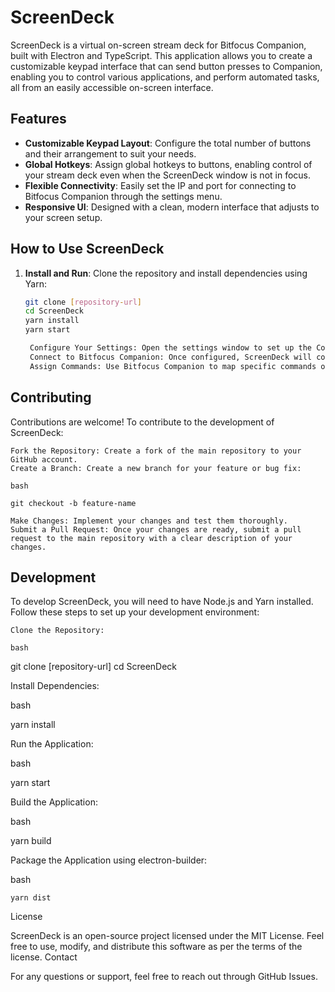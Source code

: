 # ScreenDeck

ScreenDeck is a virtual on-screen stream deck for Bitfocus Companion, built with Electron and TypeScript. This application allows you to create a customizable keypad interface that can send button presses to Companion, enabling you to control various applications, and perform automated tasks, all from an easily accessible on-screen interface.

## Features

-   **Customizable Keypad Layout**: Configure the total number of buttons and their arrangement to suit your needs.
-   **Global Hotkeys**: Assign global hotkeys to buttons, enabling control of your stream deck even when the ScreenDeck window is not in focus.
-   **Flexible Connectivity**: Easily set the IP and port for connecting to Bitfocus Companion through the settings menu.
-   **Responsive UI**: Designed with a clean, modern interface that adjusts to your screen setup.

## How to Use ScreenDeck

1. **Install and Run**: Clone the repository and install dependencies using Yarn:

    ```bash
    git clone [repository-url]
    cd ScreenDeck
    yarn install
    yarn start

     Configure Your Settings: Open the settings window to set up the Companion IP, port, and keypad layout. Enable global hotkeys if desired.
     Connect to Bitfocus Companion: Once configured, ScreenDeck will connect to your Companion setup and allow you to control your configured buttons.
     Assign Commands: Use Bitfocus Companion to map specific commands or actions to each button on the ScreenDeck interface.
    ```

## Contributing

Contributions are welcome! To contribute to the development of ScreenDeck:

    Fork the Repository: Create a fork of the main repository to your GitHub account.
    Create a Branch: Create a new branch for your feature or bug fix:

    bash

    git checkout -b feature-name

    Make Changes: Implement your changes and test them thoroughly.
    Submit a Pull Request: Once your changes are ready, submit a pull request to the main repository with a clear description of your changes.

## Development

To develop ScreenDeck, you will need to have Node.js and Yarn installed. Follow these steps to set up your development environment:

    Clone the Repository:

    bash

git clone [repository-url]
cd ScreenDeck

Install Dependencies:

bash

yarn install

Run the Application:

bash

yarn start

Build the Application:

bash

yarn build

Package the Application using electron-builder:

bash

    yarn dist

License

ScreenDeck is an open-source project licensed under the MIT License. Feel free to use, modify, and distribute this software as per the terms of the license.
Contact

For any questions or support, feel free to reach out through GitHub Issues.
